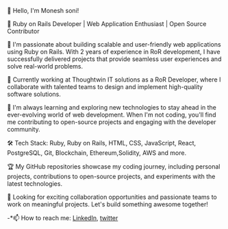 👋 Hello, I'm Monesh soni!

🚀 Ruby on Rails Developer | Web Application Enthusiast | Open Source Contributor

🔭 I'm passionate about building scalable and user-friendly web applications using Ruby on Rails. With 2 years of experience in RoR development, I have successfully delivered projects that provide seamless user experiences and solve real-world problems.

💼 Currently working at Thoughtwin IT solutions as a RoR Developer, where I collaborate with talented teams to design and implement high-quality software solutions.

🌱 I'm always learning and exploring new technologies to stay ahead in the ever-evolving world of web development. When I'm not coding, you'll find me contributing to open-source projects and engaging with the developer community.

🛠️ Tech Stack: Ruby, Ruby on Rails, HTML, CSS, JavaScript, React, PostgreSQL, Git, Blockchain, Ethereum,Solidity, AWS and more.

🏆 My GitHub repositories showcase my coding journey, including personal projects, contributions to open-source projects, and experiments with the latest technologies.

🌟 Looking for exciting collaboration opportunities and passionate teams to work on meaningful projects. Let's build something awesome together!


-*📫 How to reach me: [LinkedIn](https://www.linkedin.com/in/monesh-soni/), [twitter](https://twitter.com/monesh_soni)
